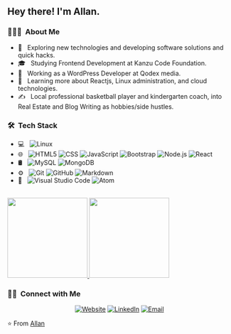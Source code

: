 <h2> Hey there! I'm Allan.</h2>

<h3> 👨🏻‍💻 &nbsp;About Me </h3>

- 🤔 &nbsp; Exploring new technologies and developing software solutions and quick hacks.
- 🎓 &nbsp; Studying Frontend Development at Kanzu Code Foundation.
- 💼 &nbsp; Working as a WordPress Developer at Qodex media.
- 🌱 &nbsp; Learning more about Reactjs, Linux administration, and cloud technologies.
- ✍️ &nbsp; Local professional basketball player and kindergarten coach, into Real Estate and Blog Writing as hobbies/side hustles.

<h3> 🛠 &nbsp;Tech Stack</h3>

- 💻 &nbsp;
  ![Linux](https://img.shields.io/badge/-Linux-333333?style=flat&logo=linux)
- 🌐 &nbsp;
  ![HTML5](https://img.shields.io/badge/-HTML5-333333?style=flat&logo=HTML5)
  ![CSS](https://img.shields.io/badge/-CSS-333333?style=flat&logo=CSS3&logoColor=1572B6)
  ![JavaScript](https://img.shields.io/badge/-JavaScript-333333?style=flat&logo=javascript)
  ![Bootstrap](https://img.shields.io/badge/-Bootstrap-333333?style=flat&logo=bootstrap&logoColor=563D7C)
  ![Node.js](https://img.shields.io/badge/-Node.js-333333?style=flat&logo=node.js)
  ![React](https://img.shields.io/badge/-React-333333?style=flat&logo=react)
- 🛢 &nbsp;
  ![MySQL](https://img.shields.io/badge/-MySQL-333333?style=flat&logo=mysql)
  ![MongoDB](https://img.shields.io/badge/-MongoDB-333333?style=flat&logo=mongodb)
- ⚙️ &nbsp;
  ![Git](https://img.shields.io/badge/-Git-333333?style=flat&logo=git)
  ![GitHub](https://img.shields.io/badge/-GitHub-333333?style=flat&logo=github)
  ![Markdown](https://img.shields.io/badge/-Markdown-333333?style=flat&logo=markdown)
- 🔧 &nbsp;
  ![Visual Studio Code](https://img.shields.io/badge/-Visual%20Studio%20Code-333333?style=flat&logo=visual-studio-code&logoColor=007ACC)
  ![Atom](https://img.shields.io/badge/-Atom-333333?style=flat&logo=atom)


<br/>

<a href="https://github.com/AVS1508">
  <img height="180em" src="https://github-readme-stats.vercel.app/api?username=nandala-allan&theme=buefy&show_icons=true" />
  <img height="180em" src="https://github-readme-stats.vercel.app/api/top-langs/?username=nandala-allan&theme=buefy&layout=compact" />
</a>

<br/>

<h3> 🤝🏻 &nbsp;Connect with Me </h3>

<p align="center">
<a href="https://allan-nandala.netlify.app/"><img alt="Website" src="https://img.shields.io/badge/Website-https://allan-nandala.netlify.app/-blue?style=flat-square&logo=google-chrome"></a>
<a href="https://www.linkedin.com/in/allan-nandala-47a51ab2/"><img alt="LinkedIn" src="https://img.shields.io/badge/LinkedIn-allan-nandala-47a51ab2%20Vikram%20Singh-blue?style=flat-square&logo=linkedin"></a>
<a href="mailto:andala63@gmail.com"><img alt="Email" src="https://img.shields.io/badge/Email-andala63@gmail.com-blue?style=flat-square&logo=gmail"></a>
</p>

⭐️ From [Allan](https://github.com/nandala-allan)
